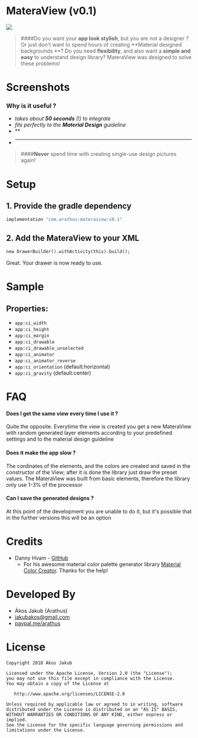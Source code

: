 # MateraView  (v0.1)

![](/home/arathus/AndroidStudioProjects/Matera/gfx/banner.png) 

>####Do you want your **app look stylish**, but you are not a designer ? Or just don't want to spend hours of creating **Material designed backgrounds **? Do you need **flexibility**, and also want a **simple and easy** to understand design library? MateraView was designed to solve these problems!





# Screenshots


### Why is it useful ? 
- *takes about **50 seconds** (!) to integrate*
- *fits perfectly to the **Material Design** guideline*
- **
- ****

>####**Never** spend time with creating single-use design pictures again!

# Setup
## 1. Provide the gradle dependency

```gradle
implementation "com.arathus:materaview:v0.1"
```


## 2. Add the MateraView to your XML
```xml
new DrawerBuilder().withActivity(this).build();
```

Great. Your drawer is now ready to use.

# Sample

## Properties:

* `app:ci_width`
* `app:ci_height`
* `app:ci_margin`
* `app:ci_drawable`
* `app:ci_drawable_unselected`
* `app:ci_animator`
* `app:ci_animator_reverse`
* `app:ci_orientation` (default:horizontal)
* `app:ci_gravity` (default:center)

# FAQ

#### Does I get the same view every time I use it ?
Quite the opposite. Everytime the view is created you get a new MateraView with random generated layer elements according to your predefined settings and to the material design guideline

#### Does it make the app slow ?
The cordinates of the elements, and the colors are created and saved in the constructor of the View; after it is done the library just draw the preset values. The MateraView was built from basic elements, therefore the library only use 1-3% of the processor

#### Can I save the generated designs ?
At this point of the development you are unable to do it, but it's possible that in the further versions this will be an option


# Credits

- Danny Hvam - [GitHub](https://github.com/oizo)
	- For his awesome material color palette generator library [Material Color Creator](https://github.com/shopgun/material-color-creator-android). Thanks for the help!
	
	

# Developed By

 * Ákos Jakub (Arathus)
 * <jakubakos@gmail.com>
 * [paypal.me/arathus](http://paypal.me/arathus)


# License

    Copyright 2018 Ákos Jakub

    Licensed under the Apache License, Version 2.0 (the "License");
    you may not use this file except in compliance with the License.
    You may obtain a copy of the License at

       http://www.apache.org/licenses/LICENSE-2.0

    Unless required by applicable law or agreed to in writing, software
    distributed under the License is distributed on an "AS IS" BASIS,
    WITHOUT WARRANTIES OR CONDITIONS OF ANY KIND, either express or implied.
    See the License for the specific language governing permissions and
    limitations under the License.
